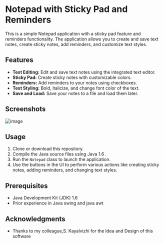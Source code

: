 # Notepad with Sticky Pad and Reminders

This is a simple Notepad application with a sticky pad feature and reminders functionality. The application allows you to create and save text notes, create sticky notes, add reminders, and customize text styles.

## Features

- **Text Editing:** Edit and save text notes using the integrated text editor.
- **Sticky Pad:** Create sticky notes with customizable colors.
- **Reminders:** Add reminders to your notes using checkboxes.
- **Text Styling:** Bold, italicize, and change font color of the text.
- **Save and Load:** Save your notes to a file and load them later.

## Screenshots

![image](https://github.com/irfan38431/Notepad_3.0/assets/77377738/cd6a074d-2253-447c-819a-d7442e8d97db)


## Usage

1. Clone or download this repository.
2. Compile the Java source files using Java 1.6 .
3. Run the `Notepad` class to launch the application.
4. Use the buttons in the UI to perform various actions like creating sticky notes, adding reminders, and changing text styles.

## Prerequisites

- Java Development Kit (JDK) 1.6
- Prior experience in Java swing and java awt

## Acknowledgments 
- Thanks to my colleague,S. Kayalvizhi for the Idea and Design of this software


